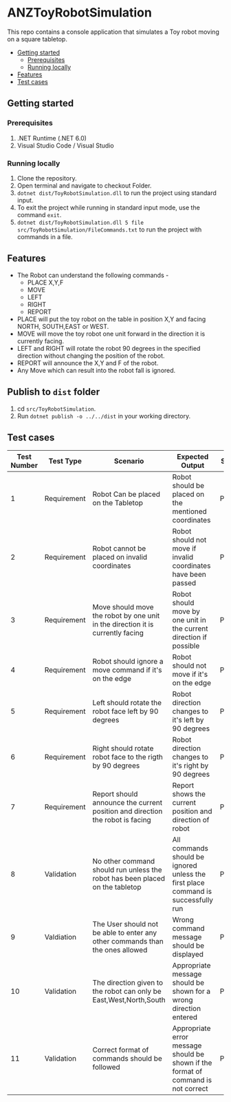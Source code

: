 # ANZToyRobotSimulation

This repo contains a console application that simulates a Toy robot moving on a square tabletop.


- [Getting started](#getting-started)
  - [Prerequisites](#prerequisites)
  - [Running locally](#running-locally)
- [Features](#features)
- [Test cases](#test-cases)

## Getting started

### Prerequisites

1. .NET Runtime (.NET 6.0)
2. Visual Studio Code / Visual Studio

### Running locally

1. Clone the repository.
2. Open terminal and navigate to checkout Folder.
3. `dotnet dist/ToyRobotSimulation.dll` to run the project using standard input.
4. To exit the project while running in standard input mode, use the command `exit`. 
5. `dotnet dist/ToyRobotSimulation.dll 5 file src/ToyRobotSimulation/FileCommands.txt` to run the project with commands in a file.

## Features
- The Robot can understand the following commands - 
  - PLACE X,Y,F
  - MOVE
  - LEFT
  - RIGHT
  - REPORT
- PLACE will put the toy robot on the table in position X,Y and facing NORTH, SOUTH,EAST or WEST.
-  MOVE will move the toy robot one unit forward in the direction it is currently facing.
- LEFT and RIGHT will rotate the robot 90 degrees in the specified direction without changing the position of the robot.
- REPORT will announce the X,Y and F of the robot.
- Any Move which can result into the robot fall is ignored.

## Publish to `dist` folder

1. cd `src/ToyRobotSimulation`.
2. Run `dotnet publish -o ../../dist` in your working directory.

## Test cases

| Test Number | Test Type   | Scenario                                                              | Expected Output                                                                   | Status |
| ----------- | ----------- | --------------------------------------------------------------------- | --------------------------------------------------------------------------------- | ------ |
| 1           | Requirement | Robot Can be placed on the Tabletop                             | Robot should be placed on the mentioned coordinates                                             | Passed |
| 2           | Requirement | Robot cannot be placed on invalid coordinates                     | Robot should not move if invalid coordinates have been passed                                                               | Passed |
| 3           | Requirement | Move should move the robot by one unit in the direction it is currently facing             | Robot should move by one unit in the current direction if possible |Passed
|4             | Requirement | Robot should ignore a move command if it's on the edge| Robot should not move if it's on the edge | Passed
| 5           | Requirement | Left should rotate the robot face left by 90 degrees                                | Robot direction changes to it's left by 90 degrees     | Passed |
| 6           | Requirement | Right should rotate robot face to the rigth by 90 degrees | Robot direction changes to it's right by 90 degrees                                 | Passed |
| 7           | Requirement | Report should announce the current position and direction the robot is facing               | Report shows the current position and direction of robot                | Passed |
| 8           | Validation | No other command should run unless the robot has been placed on the tabletop                 | All commands should be ignored unless the first place command is successfully run                                                      | Passed |
| 9           | Valdiation | The User should not be able to enter any other commands than the ones allowed                               | Wrong command message should be displayed                                                 | Passed |
| 10           | Validation  | The direction given to the robot can only be East,West,North,South                            | Appropriate message should be shown for a wrong direction entered                                                 | Passed |
| 11          | Validation  | Correct format of commands should be followed                           | Appropriate error message should be shown if the format of command is not correct                                              | Passed |